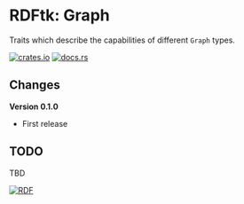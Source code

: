 # RDFtk: Graph

Traits which describe the capabilities of different `Graph` types.

[![crates.io](https://img.shields.io/crates/v/rdftk_graph.svg)](https://crates.io/crates/rdftk_graph)
[![docs.rs](https://docs.rs/rdftk_graph/badge.svg)](https://docs.rs/rdftk_graph)

## Changes

**Version 0.1.0**

* First release

## TODO

TBD 

[![RDF](https://www.w3.org/Icons/SW/Buttons/sw-rdf-blue.png)](http://www.w3.org/2001/sw/wiki/RDF)
